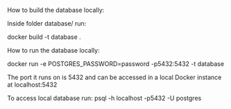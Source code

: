 How to build the database locally:

Inside folder database/ run:

docker build -t database .

How to run the database locally:

docker run -e POSTGRES_PASSWORD=password -p5432:5432 -t database

The port it runs on is 5432 and can be accessed in a local Docker instance at localhost:5432

To access local database run:
psql -h localhost -p5432 -U postgres
